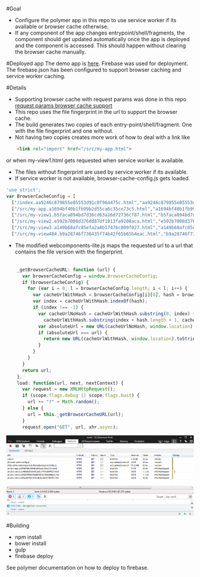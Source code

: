 #Goal 
- Configure the polymer app in this repo to use service worker if its available or browser cache otherwise. 
- If any component of the app changes entrypoint/shell/fragments, the component should get updated automatically 
once the app is deployed and the component is accessed. This should happen without clearing the browser 
cache manually.

#Deployed app 
The demo app is [here](https://polymer-app-8f787.firebaseapp.com). Firebase was used for deployment. 
The firebase.json has been configured to support browser caching and service worker caching. 

#Details

- Supporting browser cache with request params was done in this repo [request params browser cache support](https://github.com/eeid26/polymer-app)
- This repo uses the file fingerprint in the url to support the browser cache.
- The build generates two copies of each entry-point/shell/fragment. One with the file fingerprint and one without.
- Not having two copies creates more work of how to deal with a link like
```html
    <link rel="import" href="/src/my-app.html">
```
or when my-view1.html gets requested when service worker is available.

- The files without fingerprint are used by service worker if its available. 
- If service worker is not available, browser-cache-config.js gets loaded.
```javascript
'use strict';
var BrowserCacheConfig = [
  ["/index.aa9246c879855e05553d91c0f964475c.html","aa9246c879855e05553d91c0f964475c"],
  ["/src/my-app.a1694bf40b1fb99b2d55ca6c35ce73c5.html","a1694bf40b1fb99b2d55ca6c35ce73c5"],
  ["/src/my-view1.b5faca894bd7d36cd63a16d72736cf87.html","b5faca894bd7d36cd63a16d72736cf87"],
  ["/src/my-view2.e592b7008d376dd87df1013fa9208aca.html","e592b7008d376dd87df1013fa9208aca"],
  ["/src/my-view3.a149b68afc85efa2a8b17476c809f027.html","a149b68afc85efa2a8b17476c809f027"],
  ["/src/my-view404.b9a28746f736435f74b42f65b65b4eac.html","b9a28746f736435f74b42f65b65b4eac"]];
```
 
- The modified webcomponents-lite.js maps the requested url to a url that contains the file version with the fingerprint.

```javascript

    _getBrowserCacheURL: function (url) {
      var browserCacheConfig = window.BrowserCacheConfig;
      if (browserCacheConfig) {
        for (var i = 0, l = browserCacheConfig.length; i < l; i++) {
          var cacheUrlWithHash = browserCacheConfig[i][0], hash = browserCacheConfig[i][1];
          var index = cacheUrlWithHash.indexOf(hash);
          if (index !== -1) {
            var cacheUrlNoHash = cacheUrlWithHash.substring(0, index) +
              cacheUrlWithHash.substring(index + hash.length + 1, cacheUrlWithHash.length);
            var absoluteUrl = new URL(cacheUrlNoHash, window.location).toString();
            if (absoluteUrl === url) {
              return new URL(cacheUrlWithHash, window.location).toString();
            }
          }
        }
      }
      return url;
    },
    load: function(url, next, nextContext) {
      var request = new XMLHttpRequest();
      if (scope.flags.debug || scope.flags.bust) {
        url += "?" + Math.random();
      } else {
        url = this._getBrowserCacheURL(url);
      }
      request.open("GET", url, xhr.async);

```

![SW First Visit](docs/browser-cache-filename-change.png)

#Building
- npm install
- bower install
- gulp
- firebase deploy

See polymer documentation on how to deploy to firebase.
